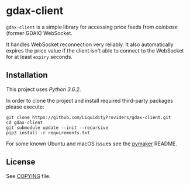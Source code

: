 # gdax-client

`gdax-client` is a simple library for accessing price feeds from _coinbase_ (former GDAX) WebSocket.

It handles WebSocket reconnection very reliably. It also automatically expires the price value
if the client isn't able to connect to the WebSocket for at least `expiry` seconds.


## Installation

This project uses *Python 3.6.2*.

In order to clone the project and install required third-party packages please execute:
```
git clone https://github.com/LiquidityProviders/gdax-client.git
cd gdax-client
git submodule update --init --recursive
pip3 install -r requirements.txt
```

For some known Ubuntu and macOS issues see the [pymaker](https://github.com/makerdao/pymaker) README.


## License

See [COPYING](https://github.com/LiquidityProviders/gdax-client/blob/master/COPYING) file.
